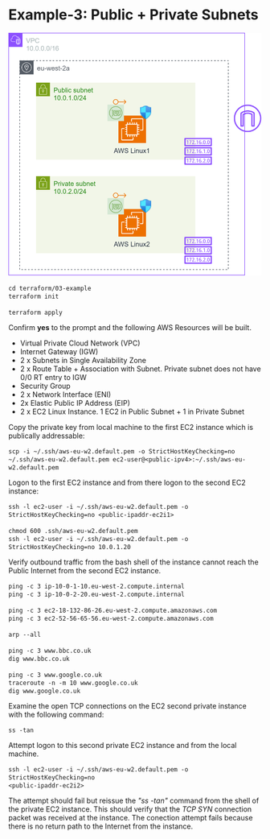 # Example-3: Public + Private Subnets

![EX03](example-03.drawio.svg)

```
cd terraform/03-example
terraform init

terraform apply
```
Confirm **yes** to the prompt and the following AWS Resources will be built.

- Virtual Private Cloud Network (VPC)
- Internet Gateway (IGW)
- 2 x Subnets in Single Availability Zone
- 2 x Route Table + Association with Subnet. Private subnet does not have 0/0 RT entry to IGW
- Security Group
- 2 x Network Interface (ENI)
- 2x Elastic Public IP Address (EIP)
- 2 x EC2 Linux Instance. 1 EC2 in Public Subnet + 1 in Private Subnet

Copy the private key from local machine to the first EC2 instance which is 
publically addressable: 

```
scp -i ~/.ssh/aws-eu-w2.default.pem -o StrictHostKeyChecking=no ~/.ssh/aws-eu-w2.default.pem ec2-user@<public-ipv4>:~/.ssh/aws-eu-w2.default.pem
```
Logon to the first EC2 instance and from there logon to the second EC2 instance:

```
ssh -l ec2-user -i ~/.ssh/aws-eu-w2.default.pem -o StrictHostKeyChecking=no <public-ipaddr-ec2i1>

chmod 600 .ssh/aws-eu-w2.default.pem
ssh -l ec2-user -i ~/.ssh/aws-eu-w2.default.pem -o StrictHostKeyChecking=no 10.0.1.20
```
Verify outbound traffic from the bash shell of the instance cannot reach the 
Public Internet from the second EC2 instance.

```
ping -c 3 ip-10-0-1-10.eu-west-2.compute.internal
ping -c 3 ip-10-0-2-20.eu-west-2.compute.internal

ping -c 3 ec2-18-132-86-26.eu-west-2.compute.amazonaws.com
ping -c 3 ec2-52-56-65-56.eu-west-2.compute.amazonaws.com

arp --all

ping -c 3 www.bbc.co.uk
dig www.bbc.co.uk

ping -c 3 www.google.co.uk
traceroute -n -m 10 www.google.co.uk
dig www.google.co.uk
```
Examine the open TCP connections on the EC2 second private instance with the following command:

```
ss -tan
```
Attempt logon to this second private EC2 instance and from the local machine.

```
ssh -l ec2-user -i ~/.ssh/aws-eu-w2.default.pem -o StrictHostKeyChecking=no
<public-ipaddr-ec2i2>
```
The attempt should fail but reissue the *"ss -tan"* command from the shell of the private EC2 instance. This should verify that the *TCP SYN* connection packet was received at the instance. The conection attempt fails because there is no return path to the Internet from the instance. 
